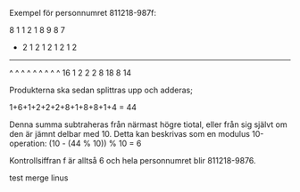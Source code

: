 Exempel för personnumret 811218-987f:

   8  1 1 2 1 8  9 8  7
*  2  1 2 1 2 1  2 1  2
-------------------------
   ^  ^ ^ ^ ^ ^  ^ ^  ^ 
  16  1 2 2 2 8 18 8 14

Produkterna ska sedan splittras upp och adderas;

1+6+1+2+2+2+8+1+8+8+1+4 = 44

Denna summa subtraheras från närmast högre tiotal, eller från sig självt om den är jämnt delbar med 10. Detta kan beskrivas som en modulus 10-operation: (10 - (44 % 10)) % 10 = 6

Kontrollsiffran f är alltså 6 och hela personnumret blir 811218-9876.

test merge linus